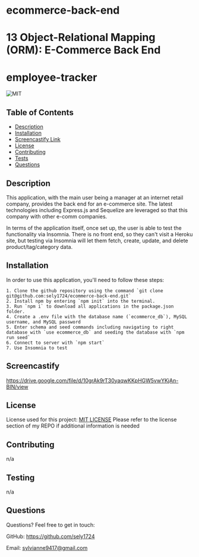 # ecommerce-back-end

# 13 Object-Relational Mapping (ORM): E-Commerce Back End

# employee-tracker

![MIT](https://img.shields.io/badge/license-MIT-green)

## Table of Contents

- [Description](#description)
- [Installation](#installation)
- [Screencastify Link](#screencastify)
- [License](#license)
- [Contributing](#contributing)
- [Tests](#tests)
- [Questions](#questions)

## Description

This application, with the main user being a manager at an internet retail company, provides the back end for an e-commerce site. The latest technologies including Express.js and Sequelize are leveraged so that this company with other e-comm companies.

In terms of the application itself, once set up, the user is able to test the functionality via Insomnia. There is no front end, so they can't visit a Heroku site, but testing via Insomnia will let them fetch, create, update, and delete product/tag/category data.

## Installation

In order to use this application, you'll need to follow these steps:

```
1. Clone the github repository using the command `git clone git@github.com:sely1724/ecommerce-back-end.git`
2. Install npm by entering `npm init` into the terminal.
3. Run `npm i` to download all applications in the package.json folder.
4. Create a .env file with the database name (`ecommerce_db`), MySQL username, and MySQL password
5. Enter schema and seed commands including navigating to right database with `use ecommerce_db` and seeding the database with `npm run seed`
6. Connect to server with `npm start`
7. Use Insomnia to test
```

## Screencastify

https://drive.google.com/file/d/10grAk9rT30yaqwKKpHGW5vwYKjAn-BIN/view

## License

License used for this project: [MIT LICENSE](https://opensource.org/licenses/MIT)
Please refer to the license section of my REPO if additional information is needed

## Contributing

n/a

## Testing

n/a

## Questions

Questions? Feel free to get in touch:

GitHub: https://github.com/sely1724

Email: sylvianne9417@gmail.com

